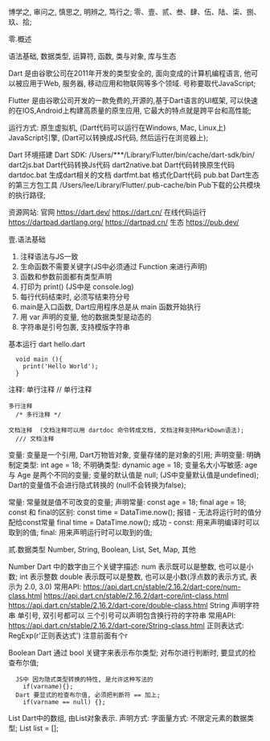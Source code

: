 博学之, 审问之, 慎思之, 明辨之, 笃行之;
零、壹、贰、叁、肆、伍、陆、柒、捌、玖、拾;


零.概述

  语法基础, 数据类型, 运算符, 函数, 类与对象, 库与生态

  Dart 是由谷歌公司在2011年开发的类型安全的, 面向变成的计算机编程语言, 他可以被应用于Web, 服务器, 移动应用和物联网等多个领域. 号称要取代JavaScript;

  Flutter 是由谷歌公司开发的一款免费的,开源的,基于Dart语言的UI框架, 可以快速的在IOS,Android上构建高质量的原生应用, 它最大的特点就是跨平台和高性能;

  运行方式:
    原生虚拟机, (Dart代码可以运行在Windows, Mac, Linux上)
    JavaScript引擎, (Dart可以转换成JS代码, 然后运行在浏览器上);

  Dart 环境搭建
    Dart SDK:
      /Users/***/Library/Flutter/bin/cache/dart-sdk/bin/
        dart2js.bat                                           Dart代码转换Js代码
        dart2native.bat                                       Dart代码转换原生代码
        dartdoc.bat                                           生成dart相关的文档
        dartfmt.bat                                           格式化Dart代码
        pub.bat                                               Dart生态的第三方包工具
      /Users/lee/Library/Flutter/.pub-cache/bin
        Pub下载的公共模块的执行路径;
    
  资源网站:
    官网
      https://dart.dev/
      https://dart.cn/
    在线代码运行
      https://dartpad.dartlang.org/
      https://dartpad.cn/
    生态
      https://pub.dev/




壹.语法基础
  1. 注释语法与JS一致
  2. 生命函数不需要关键字(JS中必须通过 Function 来进行声明)
  3. 函数和参数前面都有类型声明
  4. 打印为 print() (JS中是 console.log)
  5. 每行代码结束时, 必须写结束符分号
  6. main是入口函数, Dart应用程序总是从 main 函数开始执行
  7. 用 var 声明的变量, 他的数据类型是动态的
  8. 字符串是引号包裹, 支持模版字符串

  基本运行
    dart hello.dart

      void main (){
        print('Hello World');
      }

  注释:
    单行注释
      // 单行注释

    多行注释
      /* 多行注释 */

    文档注释  (文档注释可以用 dartdoc 命令转成文档, 文档注释支持MarkDown语法);
      /// 文档注释

  变量:
    变量是一个引用, Dart万物皆对象, 变量存储的是对象的引用;
    声明变量:
      明确制定类型:
        int age = 18;
      不明确类型:
        dynamic age = 18;
    变量名大小写敏感:
      age 与 Age 是两个不同的变量;
    变量的默认值是 null; (JS中变量默认值是undefined);
    Dart的变量值不会进行隐式转换的 (null不会转换为false);
  
  常量:
    常量就是值不可改变的变量;
    声明常量:
      const age = 18;
      final age = 18;
    const 和 final的区别:
      const time = DataTime.now();
      报错 - 无法将运行时的值分配给const常量
      final time = DataTime.now();
      成功 - 
      const: 用来声明编译时可以取到的值;
      final: 用来声明运行时可以取到的值;





贰.数据类型
  Number, String, Boolean, List, Set, Map, 其他
  
  Number 
    Dart 中的数字由三个关键字描述:
      num 表示既可以是整数, 也可以是小数;
      int 表示整数
      double 表示既可以是整数, 也可以是小数(浮点数的表示方式, 表示为 2.0, 3.0)
      常用API:
        https://api.dart.cn/stable/2.16.2/dart-core/num-class.html
        https://api.dart.cn/stable/2.16.2/dart-core/int-class.html
        https://api.dart.cn/stable/2.16.2/dart-core/double-class.html
  String
    声明字符串
      单引号, 双引号都可以
      三个引号可以声明包含换行符的字符串
    常用API:
    https://api.dart.cn/stable/2.16.2/dart-core/String-class.html
    正则表达式:
      RegExp(r'正则表达式') 注意前面有个r
    
  Boolean
    Dart 通过 bool 关键字来表示布尔类型;
    对布尔进行判断时, 要显式的检查布尔值;

      JS中 因为隐式类型转换的特性, 是允许这种写法的
        if(varname){};
      Dart 要显式的检查布尔值, 必须把判断符 == 加上;
        if(varname == null) {};
      
  List
    Dart中的数组, 由List对象表示.
    声明方式:
      字面量方式: 不限定元素的数据类型;
        List list = [];
      